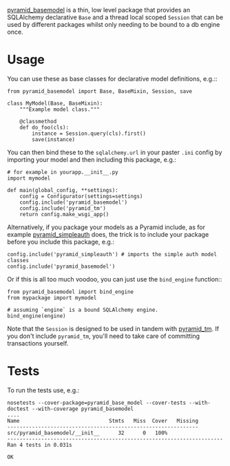 [pyramid_basemodel][] is a thin, low level package that provides an SQLAlchemy
declarative `Base` and a thread local scoped `Session` that can be used by
different packages whilst only needing to be bound to a db engine once.

# Usage

You can use these as base classes for declarative model definitions, e.g.::

    from pyramid_basemodel import Base, BaseMixin, Session, save
    
    class MyModel(Base, BaseMixin):
        """Example model class."""
        
        @classmethod
        def do_foo(cls):
            instance = Session.query(cls).first()
            save(instance)
        
    
You can then bind these to the `sqlalchemy.url` in your paster `.ini` config by
importing your model and then including this package, e.g.:

    # for example in yourapp.__init__.py
    import mymodel
    
    def main(global_config, **settings):
        config = Configurator(settings=settings)
        config.include('pyramid_basemodel')
        config.include('pyramid_tm')
        return config.make_wsgi_app()
    
Alternatively, if you package your models as a Pyramid include, as for example
[pyramid_simpleauth][] does, the trick is to include your package before you
include this package, e.g.:

    config.include('pyramid_simpleauth') # imports the simple auth model classes
    config.include('pyramid_basemodel')

Or if this is all too much voodoo, you can just use the `bind_engine` function::

    from pyramid_basemodel import bind_engine
    from mypackage import mymodel
    
    # assuming `engine` is a bound SQLAlchemy engine.
    bind_engine(engine)

Note that the `Session` is designed to be used in tandem with [pyramid_tm][].
If you don't include `pyramid_tm`, you'll need to take care of committing
transactions yourself.

# Tests

To run the tests use, e.g.:

    nosetests --cover-package=pyramid_base_model --cover-tests --with-doctest --with-coverage pyramid_basemodel
    ....
    Name                             Stmts   Miss  Cover   Missing
    --------------------------------------------------------------
    src/pyramid_basemodel/__init__      32      0   100%   
    ----------------------------------------------------------------------
    Ran 4 tests in 0.031s
    
    OK

[pyramid_basemodel]: http://github.com/thruflo/pyramid_basemodel
[pyramid_simpleauth]: http://github.com/thruflo/pyramid_basemodel
[pyramid_tm]: http://pyramid_tm.readthedocs.org
